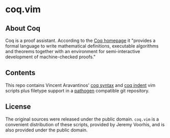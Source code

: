 coq.vim
=======

About Coq
---------
Coq is a proof assistant. According to the [Coq homepage][1] it "provides a
formal language to write mathematical definitions, executable algorithms and
theorems together with an environment for semi-interactive development of
machine-checked proofs."

Contents
--------
This repo contains Vincent Aravantinos' [coq syntax][2] and [coq indent][3]
vim scripts plus filetype support in a [pathogen][4] compatible git repository.

License
-------
The original sources were released under the public domain. `coq.vim` is
a convenient distribution of these scripts, provided by Jeremy Voorhis, and is
also provided under the public domain.

[1]: http://coq.inria.fr/
[2]: http://www.vim.org/scripts/script.php?script_id=2063 "coq syntax on vim.org"
[3]: http://www.vim.org/scripts/script.php?script_id=2079 "coq indent on vim.org"
[4]: https://github.com/tpope/vim-pathogen
